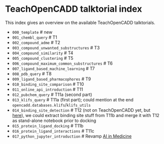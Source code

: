 # TeachOpenCADD talktorial index

This index gives an overview on the available TeachOpenCADD talktorials. 

- `000_template`  # new
- `001_chembl_query`  # T1
- `002_compound_adme`  # T2
- `003_compound_unwanted_substructures`  # T3
- `004_compound_similarity`  # T4
- `005_compound_clustering`  # T5
- `006_compound_maximum_common_substructures`  # T6
- `007_ligand_based_machine_learning`  # T7
- `008_pdb_query`  # T8
- `009_ligand_based_pharmacophores`  # T9
- `010_binding_site_comparison`  # T10
- `011_online_api_introduction`  # T11
- `012_pubchem_query`  # T11a (second part)
- `013_klifs_query`  # T11a (first part); could mention at the end `opencadd.databases.klifs`/`klifs_utils`
- `014_binding_site_detection`  # T12 (not on TeachOpenCADD yet, but [here](https://github.com/volkamerlab/TeachOpenCADD-BindingSiteDetection)), we could extract binding site stuff from T11b and merge it with T12 as stand-alone notebook prior to docking
- `015_protein_ligand_docking`  # T11b
- `016_protein_ligand_interactions`  # T11c
- `017_python_jupyter_introduction`  #  Revamp [AI in Medicine](https://github.com/volkamerlab/ai_in_medicine/blob/master/week1_session1_grundkonzepte.ipynb)
